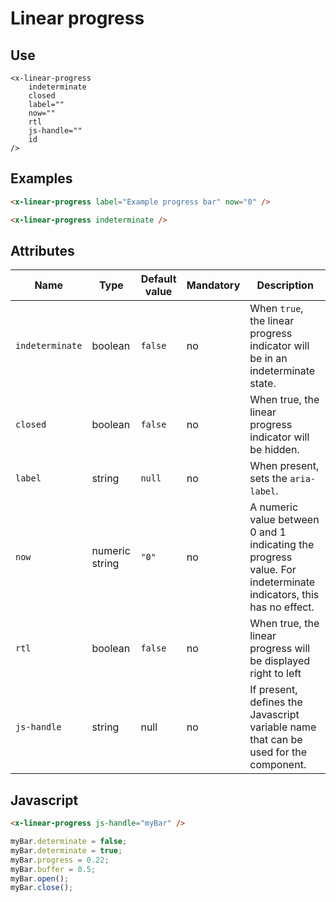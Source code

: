 # Linear progress

## Use

```
<x-linear-progress
    indeterminate
    closed
    label=""
    now=""
    rtl
    js-handle=""
    id
/>
```

## Examples

```html
<x-linear-progress label="Example progress bar" now="0" />

<x-linear-progress indeterminate />
```

## Attributes

| Name            | Type           | Default value  | Mandatory | Description                                                                                                      |
|-----------------|----------------|----------------|-----------|------------------------------------------------------------------------------------------------------------------|
| `indeterminate` | boolean        | `false`        | no        | When `true`, the linear progress indicator will be in an indeterminate state.                                    |
| `closed`        | boolean        | `false`        | no        | When true, the linear progress indicator will be hidden.                                                         |
| `label`         | string         | `null`         | no        | When present, sets the `aria-label`.                                                                             |
 | `now`           | numeric string | `"0"`          | no        | A numeric value between 0 and 1 indicating the progress value. For indeterminate indicators, this has no effect. | 
| `rtl`           | boolean        | `false`        | no        | When true, the linear progress will be displayed right to left                                                   |
| `js-handle`     | string         | null           | no        | If present, defines the Javascript variable name that can be used for the component.   |

## Javascript 

```html
<x-linear-progress js-handle="myBar" />
```

```js
myBar.determinate = false;
myBar.determinate = true;
myBar.progress = 0.22;
myBar.buffer = 0.5;
myBar.open();
myBar.close();
```
